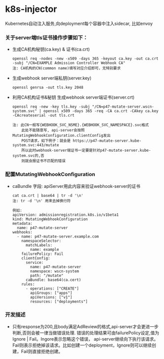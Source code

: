 # k8s-injector
Kubernetes自动注入服务,向deployment每个容器中注入sidecar, 比如envoy

### 关于server端tls证书操作步骤如下：
- 生成CA机构秘钥(ca.key) & 证书(ca.crt)
    ```text
    openssl req -nodes -new -x509 -days 365 -keyout ca.key -out ca.crt -subj "/CN=EXAMPLE Admission Controller Webhook CA"
    注: CA机构的CN(common name)填写对应介绍即可，无特别要求
    ```
    
- 生成webhook server端私钥(server.key)
    ```text
    openssl genrsa -out tls.key 2048
    ```
    
- 利用CA机构证书&秘钥 生成webhook server端证书(server.crt)
    ```text
    openssl req -new -key tls.key -subj "/CN=p47-mutate-server.wscn-system.svc" | openssl x509 -days 365 -req -CA ca.crt -CAkey ca.key -CAcreateserial -out tls.crt
      
    注: 此CN一般写{WEBHOOK_SVC_NSME}.{WEBHOOK_SVC_NAMESPACE}.svc格式
        此处不能随意写, api-server会按照MutatingWebhookConfiguration.clientConfig发出
        POST请求，如下例子：就会是 https://p47-mutate-server.kube-system.svc:443/mutate
        所以此时webhook-server端证书一定要是针对p47-mutate-server.kube-system.svc的,否
        则就会报证书不匹配的错误
    ```
    
### 配置MutatingWebhookConfiguration
- caBundle 字段: apiServer用此内容来验证webhook-server的证书
  ```text
  cat ca.crt | base64 | tr -d '\n'
  注: tr -d '\n' 用来去掉换行符

  例如:
  apiVersion: admissionregistration.k8s.io/v1beta1
  kind: MutatingWebhookConfiguration
  metadata:
    name: p47-mutate-server
  webhooks:
    - name: p47-mutate-server.example.com
      namespaceSelector:
        matchLabels:
          name: example
      failurePolicy: Fail
      clientConfig:
        service:
          name: p47-mutate-server
          namespace: wscn-system
          path: "/mutate"
        caBundle: base64(ca.cert)
      rules:
        - operations: ["CREATE"]
          apiGroups: ["apps"]
          apiVersions: ["v1"]
          resources: ["deployments"]
  ```
  
### 开发描述
- 只有response为200,且body满足AdReview的格式,api-server才会更进一步判断,否则会被一律当做错误处理. 错误的处理结果可由failurePolicy设定,值为 Ignore | Fail。Ingore表示忽略这个错误，
api-server继续向下执行该请求。 Fail则表示拒绝掉该请求。比如创建一个deployment，Ignore则可以继续创建，Fail则直接拒绝创建。


